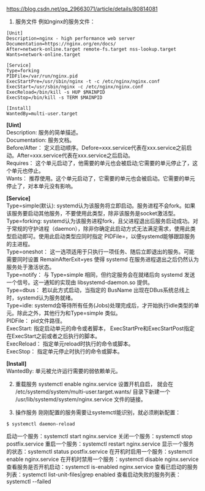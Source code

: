 https://blog.csdn.net/qq_29663071/article/details/80814081  

1. 服务文件
例如nginx的服务文件：  
```
[Unit]
Description=nginx - high performance web server
Documentation=https://nginx.org/en/docs/
After=network-online.target remote-fs.target nss-lookup.target
Wants=network-online.target 

[Service]
Type=forking
PIDFile=/var/run/nginx.pid
ExecStartPre=/usr/sbin/nginx -t -c /etc/nginx/nginx.conf
ExecStart=/usr/sbin/nginx -c /etc/nginx/nginx.conf
ExecReload=/bin/kill -s HUP $MAINPID
ExecStop=/bin/kill -s TERM $MAINPID 

[Install] 
WantedBy=multi-user.target
```
**\[Uint]**  
Description: 服务的简单描述。  
Documentation: 服务文档。  
Before/After： 定义启动顺序。Defore=xxx.service代表在xxx.service之前启动。After=xxx.service代表在xxx.service之后启动。  
Requires： 这个单元启动了，他需要的单元也会被启动;它需要的单元停止了，这个单元也停止。  
Wants： 推荐使用。这个单元启动了，它需要的单元也会被启动。它需要的单元停止了，对本单元没有影响。  

**\[Service]**  
Type=simple(默认): systemd认为该服务将立即启动。服务进程不会fork。如果该服务要启动其他服务，不要使用此类型，除非该服务是socket激活型。  
Type=forking: systemd认为该服务进程fork，且父进程退出后服务启动成功。对于常规的守护进程（daemon），除非你确定此启动方式无法满足需求，使用此类型启动即可。使用此启动类型应同时指定 PIDFile=，以便systemd能够跟踪服务的主进程。  
Type=oneshot： 这一选项适用于只执行一项任务、随后立即退出的服务。可能需要同时设置 RemainAfterExit=yes 使得 systemd 在服务进程退出之后仍然认为服务处于激活状态。  
Type=notify： 与 Type=simple 相同，但约定服务会在就绪后向 systemd 发送一个信号。这一通知的实现由 libsystemd-daemon.so 提供。  
Type=dbus： 若以此方式启动，当指定的 BusName 出现在DBus系统总线上时，systemd认为服务就绪。  
Type=idle: systemd会等待所有任务(Jobs)处理完成后，才开始执行idle类型的单元。除此之外，其他行为和Type=simple 类似。  
PIDFile： pid文件路径。  
ExecStart: 指定启动单元的命令或者脚本， ExecStartPre和ExecStartPost指定在ExecStart之前或者之后执行的脚本。  
ExecReload： 指定单元reload时执行的命令或脚本。  
ExecStop： 指定单元停止时执行的命令或脚本。  

**\[Install]**  
WantedBy: 单元被允许运行需要的弱依赖单元。  

2. 重载服务
systemctl enable nginx.service 设置开机自启， 就会在 /etc/systemd/system/multi-user.target.wants/ 目录下新建一个 /usr/lib/systemd/system/nginx.service 文件的链接。  

3. 操作服务
刚刚配置的服务需要让systemctl能识别，就必须刷新配置：  
```
$ systemctl daemon-reload
```
启动一个服务：systemctl start nginx.service
关闭一个服务：systemctl stop postfix.service
重启一个服务：systemctl restart nginx.service
显示一个服务的状态：systemctl status postfix.service
在开机时启用一个服务：systemctl enable nginx.service
在开机时禁用一个服务：systemctl disable nginx.service
查看服务是否开机启动：systemctl is-enabled nginx.service
查看已启动的服务列表：systemctl list-unit-files|grep enabled
查看启动失败的服务列表：systemctl --failed
